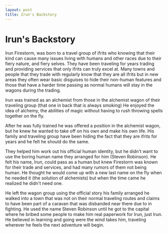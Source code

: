 ```yaml
---
layout: post
title: Irun's Backstory
---
```


# Irun's Backstory


Irun Firestorm, was born to a travel group of ifrits who knowing that their kind can cause many issues living with humans and other races due to their fiery nature, and fiery selves. They have been traveling for years trading and providing services that only ifrits can truly excel at. Many towns and people that they trade with regularly know that they are all ifrits but in new areas they often wear basic disguises to hide their non-human features and those that have a harder time passing as normal humans will stay in the wagons during the trading.

Irun was trained as an alchemist from those in the alchemist wagon of their traveling group (that one in back that is always smoking) He enjoyed the idea of alchemy, the abilities of magic without having to rush throwing spells together on the fly.

After he was fully trained he was offered a position in the alchemist wagon, but he knew he wanted to take off on his own and make his own life. His family and traveling group have been hiding the fact that they are ifrits for years and he felt he should do the same.

They helped him work out his official human identity, but he didn't want to use the boring human name they arranged for him (Steven Robinson). He felt his name, Irun, could pass as a human but knew Firestorm was known for their trade and services, and had many rumors of them not being human. He thought he would come up with a new last name on the fly when he needed it (the solution of alchemists) but when the time came he realized he didn't need one.

He left the wagon group using the official story his family arranged he walked into a town that was not on their normal traveling routes and claims to have been part of a caravan that was disbanded near there due to in fighting. He used the name Steven Robinson until he got to the capital where he bribed some people to make him real paperwork for Irun, just Irun. He believed in learning and going were the wind takes him, traveling wherever he feels the next adventure will begin.